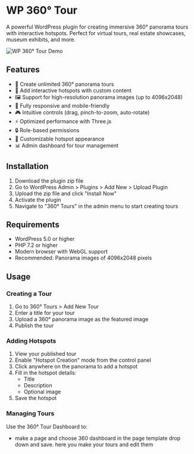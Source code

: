 # WP 360° Tour

A powerful WordPress plugin for creating immersive 360° panorama tours with interactive hotspots. Perfect for virtual tours, real estate showcases, museum exhibits, and more.

![WP 360° Tour Demo](demo.gif)

## Features

- 🌟 Create unlimited 360° panorama tours
- 🎯 Add interactive hotspots with custom content
- 🖼️ Support for high-resolution panorama images (up to 4096x2048)
- 📱 Fully responsive and mobile-friendly
- 🎮 Intuitive controls (drag, pinch-to-zoom, auto-rotate)
- ⚡ Optimized performance with Three.js
- 🔒 Role-based permissions
- 🎨 Customizable hotspot appearance
- 📊 Admin dashboard for tour management

## Installation

1. Download the plugin zip file
2. Go to WordPress Admin > Plugins > Add New > Upload Plugin
3. Upload the zip file and click "Install Now"
4. Activate the plugin
5. Navigate to "360° Tours" in the admin menu to start creating tours

## Requirements

- WordPress 5.0 or higher
- PHP 7.2 or higher
- Modern browser with WebGL support
- Recommended: Panorama images of 4096x2048 pixels

## Usage

### Creating a Tour

1. Go to 360° Tours > Add New Tour
2. Enter a title for your tour
3. Upload a 360° panorama image as the featured image
4. Publish the tour

### Adding Hotspots

1. View your published tour
2. Enable "Hotspot Creation" mode from the control panel
3. Click anywhere on the panorama to add a hotspot
4. Fill in the hotspot details:
   - Title
   - Description
   - Optional image
5. Save the hotspot

### Managing Tours

Use the 360° Tour Dashboard to:
- make a page and choose 360 dashboard in the page template drop down and save. here you make your tours and edit them

